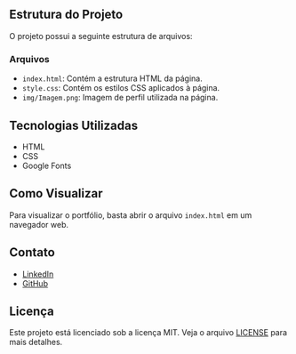 

## Estrutura do Projeto

O projeto possui a seguinte estrutura de arquivos:

### Arquivos

- `index.html`: Contém a estrutura HTML da página.
- `style.css`: Contém os estilos CSS aplicados à página.
- `img/Imagem.png`: Imagem de perfil utilizada na página.

## Tecnologias Utilizadas

- HTML
- CSS
- Google Fonts

## Como Visualizar

Para visualizar o portfólio, basta abrir o arquivo `index.html` em um navegador web.

## Contato

- [LinkedIn](http://www.linkedin.com/in/gabrielarthurdev/)
- [GitHub](https://github.com/GabrielArthu)

## Licença

Este projeto está licenciado sob a licença MIT. Veja o arquivo [LICENSE](LICENSE) para mais detalhes.
